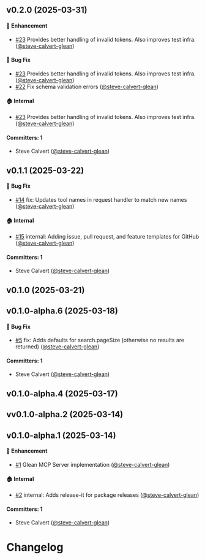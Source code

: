 



## v0.2.0 (2025-03-31)

#### :rocket: Enhancement
* [#23](https://github.com/gleanwork/mcp-server/pull/23) Provides better handling of invalid tokens. Also improves test infra. ([@steve-calvert-glean](https://github.com/steve-calvert-glean))

#### :bug: Bug Fix
* [#23](https://github.com/gleanwork/mcp-server/pull/23) Provides better handling of invalid tokens. Also improves test infra. ([@steve-calvert-glean](https://github.com/steve-calvert-glean))
* [#22](https://github.com/gleanwork/mcp-server/pull/22) Fix schema validation errors ([@steve-calvert-glean](https://github.com/steve-calvert-glean))

#### :house: Internal
* [#23](https://github.com/gleanwork/mcp-server/pull/23) Provides better handling of invalid tokens. Also improves test infra. ([@steve-calvert-glean](https://github.com/steve-calvert-glean))

#### Committers: 1
- Steve Calvert ([@steve-calvert-glean](https://github.com/steve-calvert-glean))


## v0.1.1 (2025-03-22)

#### :bug: Bug Fix
* [#14](https://github.com/gleanwork/mcp-server/pull/14) fix: Updates tool names in request handler to match new names ([@steve-calvert-glean](https://github.com/steve-calvert-glean))

#### :house: Internal
* [#15](https://github.com/gleanwork/mcp-server/pull/15) internal: Adding issue, pull request, and feature templates for GitHub ([@steve-calvert-glean](https://github.com/steve-calvert-glean))

#### Committers: 1
- Steve Calvert ([@steve-calvert-glean](https://github.com/steve-calvert-glean))


## v0.1.0 (2025-03-21)


## v0.1.0-alpha.6 (2025-03-18)

#### :bug: Bug Fix
* [#5](https://github.com/gleanwork/mcp-server/pull/5) fix: Adds defaults for search.pageSize (otherwise no results are returned) ([@steve-calvert-glean](https://github.com/steve-calvert-glean))

#### Committers: 1
- Steve Calvert ([@steve-calvert-glean](https://github.com/steve-calvert-glean))


## v0.1.0-alpha.4 (2025-03-17)


## vv0.1.0-alpha.2 (2025-03-14)


## v0.1.0-alpha.1 (2025-03-14)

#### :rocket: Enhancement
* [#1](https://github.com/gleanwork/mcp-server/pull/1) Glean MCP Server implementation ([@steve-calvert-glean](https://github.com/steve-calvert-glean))

#### :house: Internal
* [#2](https://github.com/gleanwork/mcp-server/pull/2) internal: Adds release-it for package releases ([@steve-calvert-glean](https://github.com/steve-calvert-glean))

#### Committers: 1
- Steve Calvert ([@steve-calvert-glean](https://github.com/steve-calvert-glean))


# Changelog
